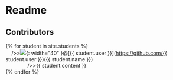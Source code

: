 # Readme 
## Contributors

{% for student in site.students %} <br />
&nbsp;&nbsp;&nbsp;&nbsp;/>><img src="{{ student.image }}">{: width="40" }@[{{ student.user }}](https://github.com/{{ student.user }})({{ student.name }}) <br />&nbsp;&nbsp;&nbsp;&nbsp;&nbsp;
&nbsp; &nbsp; &nbsp; &nbsp; &nbsp;/>>{{ student.content }}<br />
{% endfor %}

